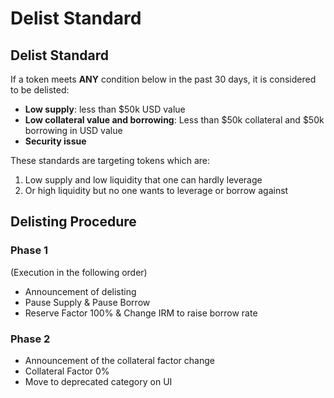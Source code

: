 # Delist Standard

## Delist Standard

If a token meets **ANY** condition below in the past 30 days, it is considered to be delisted:

* **Low supply**: less than $50k USD value
* **Low collateral value and borrowing**: Less than $50k collateral and $50k borrowing in USD value
* **Security issue**

These standards are targeting tokens which are:

1. Low supply and low liquidity that one can hardly leverage
2. Or high liquidity but no one wants to leverage or borrow against

## Delisting Procedure

### Phase 1

\(Execution in the following order\)

* Announcement of delisting
* Pause Supply & Pause Borrow
* Reserve Factor 100% & Change IRM to raise borrow rate

### Phase 2

* Announcement of the collateral factor change
* Collateral Factor 0%
* Move to deprecated category on UI

